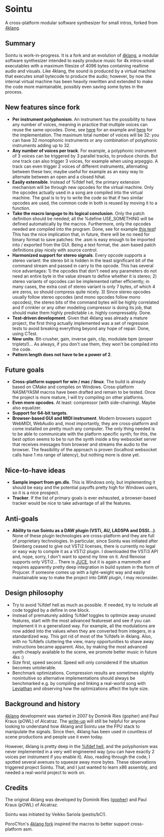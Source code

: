 # Sointu
A cross-platform modular software synthesizer for small intros, forked from
[4klang](https://github.com/hzdgopher/4klang).

Summary
-------

Sointu is work-in-progress. It is a fork and an evolution of [4klang]( 
https://github.com/hzdgopher/4klang), a modular software synthesizer intended 
to easily produce music for 4k intros-small executables with a maximum 
filesize of 4096 bytes containing realtime audio and visuals. Like 4klang, the
 sound is produced by a virtual machine that executes small bytecode to 
produce the audio; however, by now the internal virtual machine has been 
heavily rewritten and extended to make the code more maintainable, possibly 
even saving some bytes in the process. 

New features since fork
-----------------------
  - **Per instrument polyphonism**. An instrument has the possibility to 
    have any number of voices, meaning in practice that multiple voices can
    reuse the same opcodes. Done, see [here](tests/test_polyphony.asm) for an 
    example and [here](src/opcodes/flowcontrol.asm) for the implementation. The 
    maximum total number of voices will be 32: you can have 32 monophonic 
    instruments or any combination of polyphonic instruments adding up to 32. 
  - **Any number of voices per track**. For example, a polyphonic instrument of 
    3 voices can be triggered by 3 parallel tracks, to produce chords. But one 
    track can also trigger 3 voices, for example when using arpeggio. A track 
    can even trigger 2 voices of different instruments, alternating between 
    these two; maybe useful for example as an easy way to alternate between an 
    open and a closed hihat.
  - **Easily extensible**. Instead of %ifdef hell, the primary extension
    mechanism will be through new opcodes for the virtual machine. Only the
    opcodes actually used in a song are compiled into the virtual machine. The
    goal is to try to write the code so that if two similar opcodes are used,
    the common code in both is reused by moving it to a function.
  - **Take the macro languge to its logical conclusion**. Only the patch
    definition should be needed; all the %define USE_SOMETHING will be
    defined automatically by the macros. Furthermore, only the opcodes needed
    are compiled into the program. Done, see for example
    [this test](tests/test_oscillat_trisaw.asm)! This has the nice implication that,
    in future, there will be no need for binary format to save patches: the .asm
    is easy enough to be imported into / exported from the GUI. Being a text
    format, the .asm based patch definitions play nicely with source control.
  - **Harmonized support for stereo signals**. Every opcode supports a stereo 
    variant: the stereo bit is hidden in the least significant bit of the 
    command stream and passed in carry to the opcode. This has several nice 
    advantages: 1) the opcodes that don't need any parameters do not need an 
    entire byte in the value stream to define whether it is stereo; 2) stereo 
    variants of opcodes can be implemented rather efficiently; in many cases, 
    the extra cost of stereo variant is only 7 bytes, of which 4 are zeros, so
    should compress quite nicely. 3) Since stereo opcodes usually follow stereo
    opcodes (and mono opcodes follow mono opcodes), the stereo bits of the
    command bytes will be highly correlated and if crinkler or any other
    modeling compressor is doing its job, that should make them highly
    predictable i.e. highly compressably. Done.
  - **Test-driven development**. Given that 4klang was already a mature project, 
    the first thing actually implemented was a set of regression tests to avoid 
    breaking everything beyond any hope of repair. Done, using CTest.
  - **New units**. Bit-crusher, gain, inverse gain, clip, modulate bpm
    (proper triplets!)... As always, if you don't use them, they won't be
    compiled into the code.
  - **Pattern length does not have to be a power of 2**.

Future goals
------------

  - **Cross-platform support for win / mac / linux**. The build is already based 
    on CMake and compiles on Windows. Cross-platform NASM/YASM macros have been
    drafted and remain to be tested. Once the project is more mature, I will 
    try compiling on other platforms.
  - **Even more opcodes**. At least: compressor (with side-chaining). Maybe 
    also equalizer.
  - **Support for 64-bit targets**.
  - **Browser-based GUI and MIDI instrument**. Modern browsers support WebMIDI,
     WebAudio and, most importantly, they are cross-platform and come installed
     on pretty much any computer. The only thing needed is to be able to
     communicate with the platform specific synth; for this, the best
     option seems to be to run the synth inside a tiny websocket server that
     receives messages from browser and streams the audio to the  browser. 
     The feasibility of the approach is proven (localhost websocket calls
     have 1 ms range of latency), but nothing more is done yet.

Nice-to-have ideas
------------------

  - **Sample import from gm.dls**. This is Windows only, but implementing it 
    should be easy and the potential payoffs pretty high for Windows users, so 
    it is a nice prospect.
  - **Tracker**. If the list of primary goals is ever exhausted, a browser-based
    tracker would be nice to take advantage of all the features.

Anti-goals
----------
  - **Ability to run Sointu as a DAW plugin (VSTi, AU, LADSPA and DSSI...)**.
    None of these plugin technologies are cross-platform and they are full of 
    proprietary technologies. In particular, since Sointu was initiated after 
    Steinberg ceased to give out VSTi2 licenses, there is currently no legal or 
    easy way to compile it as a VSTi2 plugin. I downloaded the VSTi3 API and,
    nope, sorry, I don't want to spend my time on it. And Renoise supports only
    VSTi2... There is [JUCE](https://juce.com/), but it is again a mammoth and
    requires apparently pretty deep integration in build system in the form of
    Projucer. If someone comes up with a light-weight way and easily
    maintainable way to make the project into DAW plugin, I may reconsider.

Design philosophy
-----------------

  - Try to avoid %ifdef hell as much as possible. If needed, try to include all
    code toggled by a define in one block.
  - Instead of prematurely adding %ifdef toggles to optimize away unused 
    features, start with the most advanced featureset and see if you can 
    implement it in a generalized way. For example, all the modulations are 
    now added into the values when they are converted from integers, in a
    standardized way. This got rid of most of the %ifdefs in 4klang. Also, with
    no %ifdefs cluttering the view, many opportunities to shave away
    instructions became apparent. Also, by making the most advanced synth
    cheaply available to the scene, we promote better music in future 4ks :)
  - Size first, speed second. Speed will only considered if the situation 
    becomes untolerable.
  - Benchmark optimizations. Compression results are sometimes slightly 
    nonintuitive so alternative implementations should always be benchmarked
    e.g. by compiling and linking a real-world song with [Leviathan](https://github.com/armak/Leviathan-2.0)
    and observing how the optimizations
    affect the byte size.

Background and history
----------------------

[4klang](https://github.com/hzdgopher/4klang) development was started in 2007 
by Dominik Ries (gopher) and Paul Kraus (pOWL) of Alcatraz. The [write-up](
http://zine.bitfellas.org/article.php?zine=14&id=35) will still be helpful for
 anyone looking to understand how 4klang and Sointu use the FPU stack to 
manipulate the signals. Since then, 4klang has been used in countless of scene
 productions and people use it even today.

However, 4klang is pretty deep in the [%ifdef hell](https://www.cqse.eu/en/blog/living-in-the-ifdef-hell/), 
and the polyphonism was never implemented in a very well engineered way (you 
can have exactly 2 voices per instrument if you enable it). Also, reading 
through the code, I spotted several avenues to squeeze away more bytes. These 
observations triggered project Sointu. That, and I just wanted to learn x86 
assembly, and needed a real-world project to work on. 

Credits
-------

The original 4klang was developed by Dominik Ries ([gopher](https://github.com/hzdgopher/4klang)) and Paul Kraus 
(pOWL) of Alcatraz.

Sointu was initiated by Veikko Sariola (pestis/bC!).

PoroCYon's [4klang fork](https://github.com/PoroCYon/4klang) inspired the macros
to better support cross-platform asm.